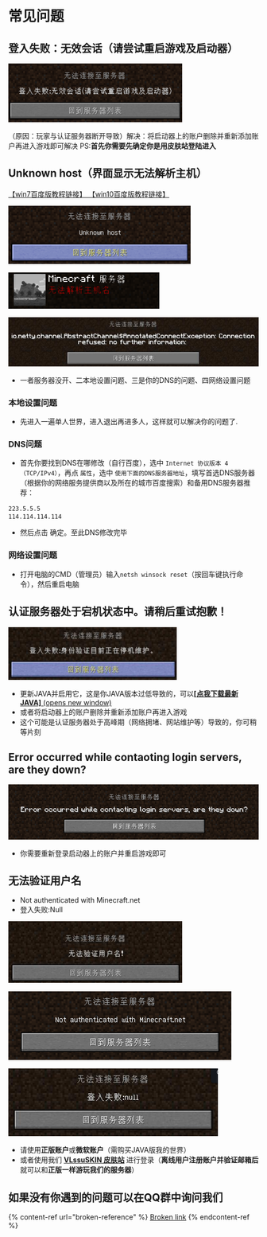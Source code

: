# 常见问题

## 登入失败：无效会话（请尝试重启游戏及启动器） <a href="deng-ru-shi-bai-wu-xiao-hui-hua-qing-chang-shi-zhong-qi-you-xi-ji-qi-dong-qi" id="deng-ru-shi-bai-wu-xiao-hui-hua-qing-chang-shi-zhong-qi-you-xi-ji-qi-dong-qi"></a>

![](.gitbook/assets/登入失败：无效会话（请尝试重启游戏及启动器）.png)

（原因：玩家与认证服务器断开导致）解决：将启动器上的账户删除并重新添加账户再进入游戏即可解决 PS:**首先你需要先确定你是用皮肤站登陆进入**

## Unknown host（**界面显示无法解析主机**） <a href="unknownhost-jie-mian-xian-shi-wu-fa-jie-xi-zhu-ji" id="unknownhost-jie-mian-xian-shi-wu-fa-jie-xi-zhu-ji"></a>

[【win7百度版教程链接】 ](https://jingyan.baidu.com/article/f71d60375584591ab641d13c.html)[【win10百度版教程链接】](https://jingyan.baidu.com/article/2fb0ba40833b0a00f2ec5f28.html)

![](.gitbook/assets/Unknown-host.png)

![](.gitbook/assets/无法解析主机名.png)

![](.gitbook/assets/io.netty.png)

* 一者服务器没开、二本地设置问题、三是你的DNS的问题、四网络设置问题

### 本地设置问题

* 先进入一遍单人世界，进入退出再进多人，这样就可以解决你的问题了.

### DNS问题

* 首先你要找到DNS在哪修改（自行百度），选中 `Internet 协议版本 4（TCP/IPv4）`，再点 `属性`，选中 `使用下面的DNS服务器地址`，填写首选DNS服务器（根据你的网络服务提供商以及所在的城市百度搜索）和备用DNS服务器推荐：

```
223.5.5.5
114.114.114.114
```

* 然后点击 确定。至此DNS修改完毕

### 网络设置问题

* 打开电脑的CMD（管理员）输入`netsh winsock reset`（按回车键执行命令），然后重启电脑

## 认证服务器处于宕机状态中。请稍后重试抱歉！ <a href="ren-zheng-fu-wu-qi-chu-yu-dang-ji-zhuang-tai-zhong-qing-shao-hou-zhong-shi-bao-qian" id="ren-zheng-fu-wu-qi-chu-yu-dang-ji-zhuang-tai-zhong-qing-shao-hou-zhong-shi-bao-qian"></a>

![](.gitbook/assets/登入失败身份验证目前正在停机维护.png)

* 更新JAVA并启用它，这是你JAVA版本过低导致的，可以[**\[点我下载最新JAVA\]** (opens new window)](https://en.vessoft.com/software/windows/download/java)
* 或者将启动器上的账户删除并重新添加账户再进入游戏
* 这个可能是认证服务器处于高峰期（网络拥堵、网站维护等）导致的，你可稍等片刻

## Error occurred while contaoting login servers, are they down? <a href="error-occurred-while-contaoting-login-servers-are-they-down" id="error-occurred-while-contaoting-login-servers-are-they-down"></a>

![Error occurred while contaoting login servers, are they down?](.gitbook/assets/Error-occurred.png)

* 你需要重新登录启动器上的账户并重启游戏即可

## 无法验证用户名

* Not authenticated with Minecraft.net
* 登入失败:Null

![无法验证用户名](.gitbook/assets/无法验证用户名.png)

![Not authenticated with Minecraft.net](.gitbook/assets/Not-authenticated-with-Minecraft.net.png)

![登入失败:Null](.gitbook/assets/登入失败Null.png)

* 请使用**正版账户**或**微软账户**（需购买JAVA版我的世界）
* 或者使用我们 [**VLssuSKIN 皮肤站**](broken-reference) 进行登录（**离线用户注册账户并验证邮箱后**就可以和**正版一样游玩我们的服务器**）

## 如果没有你遇到的问题可以在QQ群中询问我们 <a href="ru-guo-mei-you-ni-yu-dao-de-wen-ti-ke-yi-zai-xia-fang-fu-dai-jie-tu-ping-lun" id="ru-guo-mei-you-ni-yu-dao-de-wen-ti-ke-yi-zai-xia-fang-fu-dai-jie-tu-ping-lun"></a>

{% content-ref url="broken-reference" %}
[Broken link](broken-reference)
{% endcontent-ref %}

